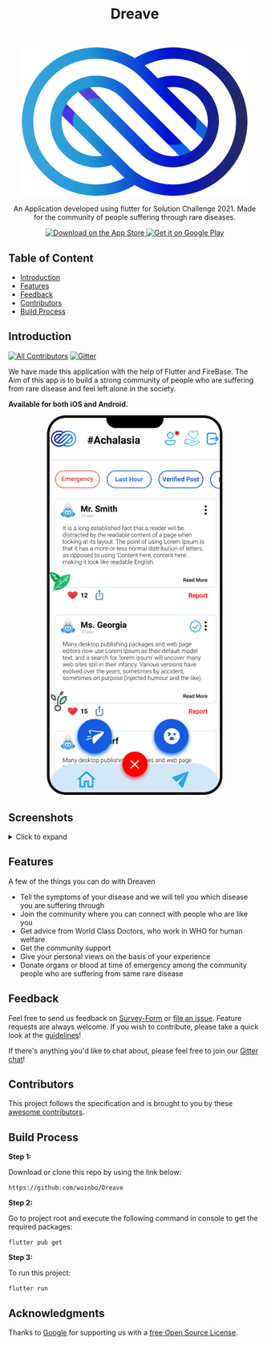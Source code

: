 <h1 align="center"> Dreave </h1> <br>


<p align="center">
  <a href="https://github.com/woinbo/Dreave">
    <img alt="Dreave" title="Dreave" src="DREAVE.svg" width="450">
  </a>
</p>

<p align="center">
  An Application developed using flutter for Solution Challenge 2021.
  Made for the community of people suffering through  rare diseases.
</p>

<p align="center">
  <a href="https://itunes.apple.com/us/app/gitpoint/id1251245162?mt=8">
    <img alt="Download on the App Store" title="App Store" src="http://i.imgur.com/0n2zqHD.png" width="140">
  </a>

  <a href="https://play.google.com/store/apps/details?id=com.gitpoint">
    <img alt="Get it on Google Play" title="Google Play" src="http://i.imgur.com/mtGRPuM.png" width="140">
  </a>
</p>


## Table of Content 

- [Introduction](#introduction)
- [Features](#features)
- [Feedback](#feedback)
- [Contributors](#contributors)
- [Build Process](#build-process)

## Introduction

[![All Contributors](https://img.shields.io/badge/all_contributors-4-orange.svg?style=flat-square)](./Contributors.md)
[![Gitter](https://badges.gitter.im/Dreave-App/community.svg)](https://gitter.im/Dreave-App/community?utm_source=badge&utm_medium=badge&utm_campaign=pr-badge)

We have made this application with the help of Flutter and FireBase. The Aim of this app is to build a strong community of people who are suffering from rare disease and feel left alone in the society.


**Available for both iOS and Android.**

<p align="center">
  <img src = "images/Screen1.png" width=350>
</p>


## Screenshots
<details>
     <summary> Click to expand </summary>
  
  
 Welcome Page               |  Login Page               | Search           |  Profession Selection
:-------------------------:|:-------------------------:|:-------------------------:|:-------------------------:
![](https://github.com/woinbo/Dreave/blob/main/images/Screen2.png)|![](https://github.com/woinbo/Dreave/blob/main/images/Screen3.png)|![](https://github.com/woinbo/Dreave/blob/main/images/Screen4.png)|![](https://github.com/woinbo/Dreave/blob/main/images/Screen6.png)|

Symbtoms Page         | Welcome to post screen       |  Post Screen             | Personal Experince
:-------------------------:|:-------------------------:|:-------------------------:|:-------------------------:
![](https://github.com/woinbo/Dreave/blob/main/images/Screen5.png)|![](https://github.com/woinbo/Dreave/blob/main/images/Screen8.png)|![](https://github.com/woinbo/Dreave/blob/main/images/Screen1.png)|![](https://github.com/woinbo/Dreave/blob/main/images/Screen10.png)|


Chatting Window       | Pending Request      |  Donation Request           | Donation History
:-------------------------:|:-------------------------:|:-------------------------:|:-------------------------:
![](https://github.com/woinbo/Dreave/blob/main/images/Screen9.png)|![](https://github.com/woinbo/Dreave/blob/main/images/Screen12.png)|![](https://github.com/woinbo/Dreave/blob/main/images/Screen13.png)|![](https://github.com/woinbo/Dreave/blob/main/images/Screen11.png)|
  
  </details>


## Features

A few of the things you can do with Dreaven 

* Tell the symptoms of your disease and we will tell you which disease you are suffering through 
* Join the community where you can connect with people who are like you 
* Get advice from World Class Doctors, who work in WHO for human welfare
* Get the community support
* Give your personal views on the basis of your experience
* Donate organs or blood at time of emergency among the community people who are suffering from same rare disease


## Feedback

Feel free to send us feedback on [Survey-Form](https://7f0wxfgih3r.typeform.com/to/GnCAQY7G) or [file an issue](https://github.com/gitpoint/Dreave/issues/new). Feature requests are always welcome. If you wish to contribute, please take a quick look at the [guidelines](./CONTRIBUTING.md)!

If there's anything you'd like to chat about, please feel free to join our [Gitter chat](https://gitter.im/git-point)!

## Contributors

This project follows the  specification and is brought to you by these [awesome contributors](./Contributors.md).

## Build Process

**Step 1:**

Download or clone this repo by using the link below:

```
https://github.com/woinbo/Dreave
```

**Step 2:**

Go to project root and execute the following command in console to get the required packages: 

```console
flutter pub get 
```

**Step 3:**

To run this project:

```
flutter run
```


## Acknowledgments

Thanks to [Google](https://flutter.dev/) for supporting us with a [free Open Source License](https://flutter.dev/docs/resources/faq).




